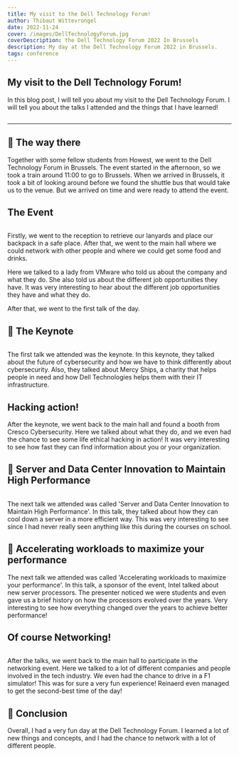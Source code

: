 ```yaml
---
title: My visit to the Dell Technology Forum!
author: Thibaut Wittevrongel
date: 2022-11-24
cover: /images/DellTechnologyForum.jpg
coverDescription: the Dell Technology Forum 2022 In Brussels
description: My day at the Dell Technology Forum 2022 in Brussels.
tags: conference
---
```


<script>
    import Image from '$lib/components/Image.svelte';
</script>

## My visit to the Dell Technology Forum!

In this blog post, I will tell you about my visit to the Dell Technology Forum. I will tell you about the talks I attended and the things that I have learned!

<Image imgUrl="/images/DellTechnologyForums.webp" altText="Dell Technology Forum 2022 In Brussels" size="large" />

<hr />

## 🚂 The way there

Together with some fellow students from Howest, we went to the Dell Technology Forum in Brussels. The event started in the afternoon, so we took a train around 11:00 to go to Brussels. When we arrived in Brussels, it took a bit of looking around before we found the shuttle bus that would take us to the venue. But we arrived on time and were ready to attend the event.

## The Event

<Image imgUrl="/images/LanyardNormal.jpeg" altText="Our lanyards" size="small" />

Firstly, we went to the reception to retrieve our lanyards and place our backpack in a safe place. After that, we went to the main hall where we could network with other people and where we could get some food and drinks.

Here we talked to a lady from VMware who told us about the company and what they do. She also told us about the different job opportunities they have. It was very interesting to hear about the different job opportunities they have and what they do.

After that, we went to the first talk of the day.

## 📝 The Keynote

<Image imgUrl="/images/keynote.jpeg" altText="The keynote" size="medium" />

The first talk we attended was the keynote. In this keynote, they talked about the future of cybersecurity and how we have to think differently about cybersecurity. Also, they talked about Mercy Ships, a charity that helps people in need and how Dell Technologies helps them with their IT infrastructure.

## Hacking action!

After the keynote, we went back to the main hall and found a booth from Cresco Cybersecurity. Here we talked about what they do, and we even had the chance to see some life ethical hacking in action! It was very interesting to see how fast they can find information about you or your organization.

## 📝 Server and Data Center Innovation to Maintain High Performance

<Image imgUrl="/images/SmartCooling.jpeg" altText="The Smart Cooling talk" size="small"/>

The next talk we attended was called 'Server and Data Center Innovation to Maintain High Performance'. In this talk, they talked about how they can cool down a server in a more efficient way. This was very interesting to see since I had never really seen anything like this during the courses on school.

## 📝 Accelerating workloads to maximize your performance

The next talk we attended was called 'Accelerating workloads to maximize your performance'. In this talk, a sponsor of the event, Intel talked about new server processors. The presenter noticed we were students and even gave us a brief history on how the processors evolved over the years. Very interesting to see how everything changed over the years to achieve better performance!

## Of course Networking!

<Image imgUrl="/images/F1Sim.jpeg" altText="The F1 simulator" size="small"/>

After the talks, we went back to the main hall to participate in the networking event. Here we talked to a lot of different companies and people involved in the tech industry. We even had the chance to drive in a F1 simulator! This was for sure a very fun experience! Reinaerd even managed to get the second-best time of the day!

## 🤔 Conclusion

Overall, I had a very fun day at the Dell Technology Forum. I learned a lot of new things and concepts, and I had the chance to network with a lot of different people.
